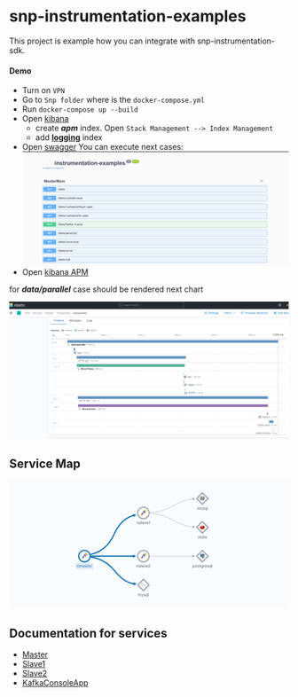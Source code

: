 # snp-instrumentation-examples
This project is example how you can integrate with snp-instrumentation-sdk.

#### Demo

+ Turn on `VPN`
+ Go to `Snp folder` where is the `docker-compose.yml`
+ Run `docker-compose up --build`
+ Open [kibana](http://localhost:5601)
  + create ***__apm__*** index. Open `Stack Management --> Index Management`
  + add [**logging**](../../docs/logs) index
+ Open [swagger](http://localhost/swagger/index.html)
You can execute next cases:
![](./attachments/Swagger.png)
+ Open [kibana APM](http://localhost:5601/app/apm/services?rangeFrom=now-15m&rangeTo=now)

for ***data/parallel*** case should be rendered next chart

![](./attachments/data_parallel.png)

## Service Map
![](./attachments/map.png)

## Documentation for services

* [Master](./Src/Logging.Service.Master/README.md)
* [Slave1](./Src/Logging.Service.Slave1/README.md)
* [Slave2](./Src/Logging.Service.Slave2/README.md)
* [KafkaConsoleApp](./Src/Logging.KafkaConsoleApp/README.md)